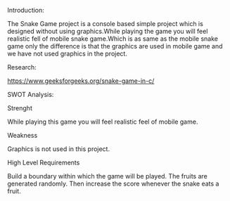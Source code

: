 Introduction:

The Snake Game project is a console based simple project which is designed without using graphics.While playing the game you will feel realistic fell of mobile snake game.Which is as same as the mobile snake game only the difference is that the graphics are used in mobile game and we have not used graphics in the project.

Research:

https://www.geeksforgeeks.org/snake-game-in-c/

SWOT Analysis:

Strenght

While playing this game you will feel realistic feel of mobile game.

Weakness

Graphics is not used in this project.

High Level Requirements

Build a boundary within which the game will be played.
The fruits are generated randomly.
Then increase the score whenever the snake eats a fruit.

